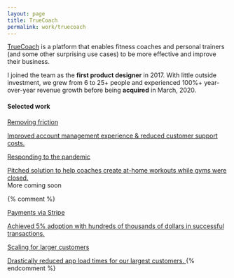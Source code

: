 ```yaml
---
layout: page
title: TrueCoach
permalink: work/truecoach
---
```

<div class="tldr mt-4 mb-16">
  <p class="mt-0"><a class="font-bold link link--highlight" href="http://truecoach.co" target="_blank">TrueCoach</a> is a platform that enables fitness coaches and personal trainers (and some other surprising use cases) to be more effective and improve their business.</p>
  <p class="mb-0">I joined the team as the <strong>first product designer</strong> in 2017. With little outside investment, we grew from 6 to 25+ people and experienced 100%+ year-over-year revenue growth before being <strong>acquired</strong> in March, 2020.</p>
</div>

<h4>Selected work</h4>
<div class="divide-y divide-gray-300 border-t border-gray-300">
  <a class="block py-4" href="/work/truecoach/friction">
    <p class="font-bold my-0">Removing friction</p>
    <span class="text-gray-900 text-base"><i class="fa fa-fw fa-long-arrow-right mr-1 text-gray-500"></i>Improved account management experience & reduced customer support costs.</span>
  </a>
  <a class="block py-4" href="/work/truecoach/pandemic">
    <p class="font-bold my-0">Responding to the pandemic</p>
    <span class="text-gray-900 text-base"><i class="fa fa-fw fa-long-arrow-right mr-1 text-gray-600"></i>Pitched solution to help coaches create at-home workouts while gyms were closed.</span>
  </a>
  <div class="flex justify-between align-middle py-4">
    <span class="text-gray-600 text-base">More coming soon</span>
  </div>
</div>

{% comment %} 
  <a class="block py-4" href="/work/truecoach/myfitnesspal">
    <p class="font-bold my-0">Payments via Stripe</p>
    <span class="text-gray-900 text-sm"><i class="fa fa-fw fa-long-arrow-right mr-1 text-gray-600"></i>Achieved 5% adoption with hundreds of thousands of dollars in successful transactions.</span>
  </a>
  <a class="block py-4" href="/work/truecoach/myfitnesspal">
    <p class="font-bold my-0">Scaling for larger customers</p>
    <span class="text-gray-900 text-sm"><i class="fa fa-fw fa-long-arrow-right mr-1 text-gray-600"></i>Drastically reduced app load times for our largest customers.</span>
  </a>
{% endcomment %}